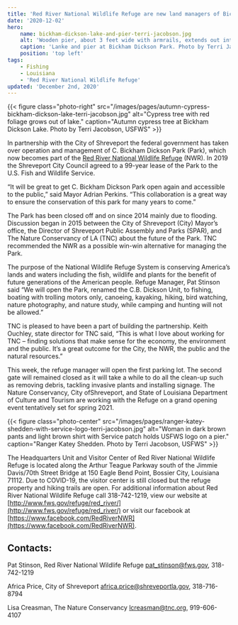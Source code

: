 ```yaml
---
title: 'Red River National Wildlife Refuge are new land managers of Bickham Dickson Park in Shreveport'
date: '2020-12-02'
hero:
    name: bickham-dickson-lake-and-pier-terri-jacobson.jpg
    alt: 'Wooden pier, about 3 feet wide with armrails, extends out into a calm lake. Three trees surround pier.'
    caption: 'Lanke and pier at Bickham Dickson Park. Photo by Terri Jacobson, USFWS.'
    position: 'top left'
tags:
    - Fishing
    - Louisiana
    - 'Red River National Wildlife Refuge'
updated: 'December 2nd, 2020'
---
```


{{< figure class="photo-right" src="/images/pages/autumn-cypress-bickham-dickson-lake-terri-jacobson.jpg" alt="Cypress tree with red foliage grows out of lake." caption="Autumn cypress tree at Bickham Dickson Lake. Photo by Terri Jacobson, USFWS" >}}

In partnership with the City of Shreveport the federal government has taken over operation and management of C. Bickham Dickson Park (Park), which now becomes part of the [Red River National Wildlife Refuge](https://www.fws.gov/refuge/Red_River/) (NWR). In 2019 the Shreveport City Council agreed to a 99-year lease of the Park to the U.S. Fish and Wildlife Service.

“It will be great to get C. Bickham Dickson Park open again and accessible to the public,” said Mayor Adrian Perkins. “This collaboration is a great way to ensure the conservation of this park for many years to come.”

The Park has been closed off and on since 2014 mainly due to flooding. Discussion began in 2015 between the City of Shreveport (City) Mayor’s office, the Director of Shreveport Public Assembly and Parks (SPAR), and The Nature Conservancy of LA (TNC) about the future of the Park. TNC recommended the NWR as a possible win-win alternative for managing the Park.

The purpose of the National Wildlife Refuge System is conserving America’s lands and waters including the fish, wildlife and plants for the benefit of future generations of the American people. Refuge Manager, Pat Stinson said “We will open the Park, renamed the C.B. Dickson Unit, to fishing, boating with trolling motors only, canoeing, kayaking, hiking, bird watching, nature photography, and nature study, while camping and hunting will not be allowed.”

TNC is pleased to have been a part of building the partnership. Keith Ouchley, state director for TNC said, “This is what I love about working for TNC – finding solutions that make sense for the economy, the environment and the public. It’s a great outcome for the City, the NWR, the public and the natural resources.”

This week, the refuge manager will open the first parking lot. The second gate will remained closed as it will take a while to do all the clean-up such as removing debris, tackling invasive plants and installing signage. The Nature Conservancy, City ofShreveport, and State of Louisiana Department of Culture and Tourism are working with the Refuge on a grand opening event tentatively set for spring 2021.

{{< figure class="photo-center" src="/images/pages/ranger-katey-shedden-with-service-logo-terri-jacobson.jpg" alt="Woman in dark brown pants and light brown shirt with Service patch holds USFWS logo on a pier." caption="Ranger Katey Shedden. Photo by Terri Jacobson, USFWS" >}}

The Headquarters Unit and Visitor Center of Red River National Wildlife Refuge is located along the Arthur Teague Parkway south of the Jimmie Davis/70th Street Bridge at 150 Eagle Bend Point, Bossier City, Louisiana 71112. Due to COVID-19, the visitor center is still closed but the refuge property and hiking trails are open. For additional information about Red River National Wildlife Refuge call 318-742-1219, view our website at [http://www.fws.gov/refuge/red_river/](http://www.fws.gov/refuge/red_river/) or visit our facebook at [https://www.facebook.com/RedRiverNWR](https://www.facebook.com/RedRiverNWR).

## Contacts:

Pat Stinson, Red River National Wildlife Refuge 
[pat_stinson@fws.gov](mailto:pat_stinson@fws.gov), 318-742-1219 

Africa Price, City of Shreveport 
[africa.price@shreveportla.gov](mailto:africa.price@shreveportla.gov), 318-716-8794

Lisa Creasman, The Nature Conservancy 
[lcreasman@tnc.org](mailto:lcreasman@tnc.org), 919-606-4107
